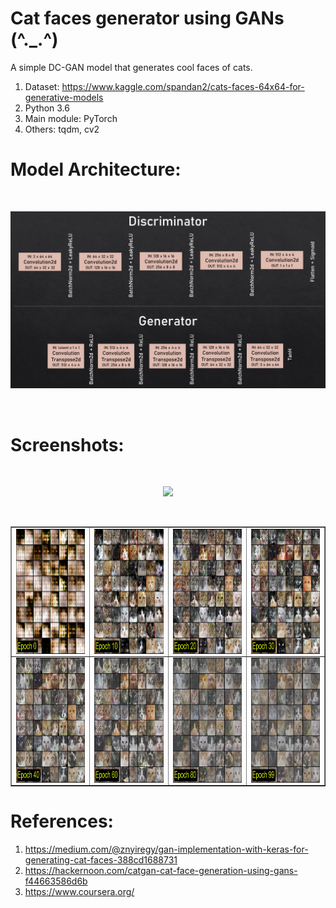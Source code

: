 # Cat faces generator using GANs (^._.^)

A simple DC-GAN model that generates cool faces of cats.

1. Dataset: https://www.kaggle.com/spandan2/cats-faces-64x64-for-generative-models
2. Python 3.6
2. Main module: PyTorch
4. Others: tqdm, cv2

# Model Architecture:

<br>
<p align="center"><img width="800" src="https://raw.githubusercontent.com/aryanjain28/Cat-faces-generator-using-GANs/main/CatModel.png"></p>
<br>

# Screenshots:

<br>
<p align="center"><img width="350" src="https://github.com/aryanjain28/Cat-faces-generator-using-GANs/raw/main/Screenshots/screenshotGIF.gif"></p>
<br>

<p align="center">
<table align="center" border="1">
  
 <tr>
  <td><img align="center" src="https://raw.githubusercontent.com/aryanjain28/Cat-faces-generator-using-GANs/main/Screenshots/IMAGE_EPOCH_00.png" height="200" /></td>
  <td><img align="center" src="https://raw.githubusercontent.com/aryanjain28/Cat-faces-generator-using-GANs/main/Screenshots/IMAGE_EPOCH_10.png" height="200" /></td>
  <td><img align="center" src="https://raw.githubusercontent.com/aryanjain28/Cat-faces-generator-using-GANs/main/Screenshots/IMAGE_EPOCH_20.png" height="200" /></td>
  <td><img align="center" src="https://raw.githubusercontent.com/aryanjain28/Cat-faces-generator-using-GANs/main/Screenshots/IMAGE_EPOCH_30.png" height="200" /></td>
 </tr>
 
 
 <tr>
  <td><img align="center" src="https://raw.githubusercontent.com/aryanjain28/Cat-faces-generator-using-GANs/main/Screenshots/IMAGE_EPOCH_40.png" height="200" /></td>
  <td><img align="center" src="https://raw.githubusercontent.com/aryanjain28/Cat-faces-generator-using-GANs/main/Screenshots/IMAGE_EPOCH_60.png" height="200" /></td>
  <td><img align="center" src="https://raw.githubusercontent.com/aryanjain28/Cat-faces-generator-using-GANs/main/Screenshots/IMAGE_EPOCH_80.png" height="200" /></td>
  <td><img align="center" src="https://raw.githubusercontent.com/aryanjain28/Cat-faces-generator-using-GANs/main/Screenshots/IMAGE_EPOCH_99.png" height="200" /></td>
 </tr>
 

</table>
</p>


# References:

1. https://medium.com/@znyiregy/gan-implementation-with-keras-for-generating-cat-faces-388cd1688731
2. https://hackernoon.com/catgan-cat-face-generation-using-gans-f44663586d6b
3. https://www.coursera.org/

